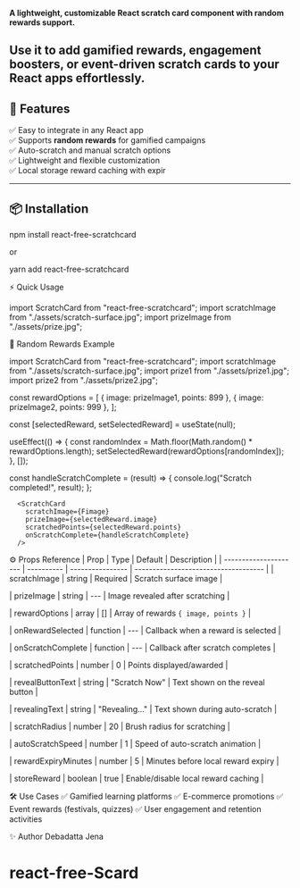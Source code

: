 **A lightweight, customizable React scratch card component with random rewards support.**

## Use it to add gamified rewards, engagement boosters, or event-driven scratch cards to your React apps effortlessly.

## 🚀 Features

✅ Easy to integrate in any React app  
✅ Supports **random rewards** for gamified campaigns  
✅ Auto-scratch and manual scratch options  
✅ Lightweight and flexible customization  
✅ Local storage reward caching with expir

---

## 📦 Installation

npm install react-free-scratchcard

or

yarn add react-free-scratchcard

⚡ Quick Usage

import ScratchCard from "react-free-scratchcard";
import scratchImage from "./assets/scratch-surface.jpg";
import prizeImage from "./assets/prize.jpg";

<ScratchCard
      scratchImage={scratchImage}
      prizeImage={prizeImage}
    />

🎁 Random Rewards Example

import ScratchCard from "react-free-scratchcard";
import scratchImage from "./assets/scratch-surface.jpg";
import prize1 from "./assets/prize1.jpg";
import prize2 from "./assets/prize2.jpg";

const rewardOptions = [
{ image: prizeImage1, points: 899 },
{ image: prizeImage2, points: 999 },
];

const [selectedReward, setSelectedReward] = useState(null);

useEffect(() => {
const randomIndex = Math.floor(Math.random() \* rewardOptions.length);
setSelectedReward(rewardOptions[randomIndex]);
}, []);

const handleScratchComplete = (result) => {
console.log("Scratch completed!", result);
};

      <ScratchCard
        scratchImage={Fimage}
        prizeImage={selectedReward.image}
        scratchedPoints={selectedReward.points}
        onScratchComplete={handleScratchComplete}
      />

⚙️ Props Reference
| Prop                  | Type       | Default          | Description                          |
| --------------------- | ---------- | ---------------- | ------------------------------------ |
|  scratchImage         |  string    |   Required       | Scratch surface image                |

|  prizeImage           |  string    |      ---         | Image revealed after scratching      |

|  rewardOptions        |   array    |       []         | Array of rewards `{ image, points }` |

|  onRewardSelected     |   function |      ---         | Callback when a reward is selected   |

|  onScratchComplete    |   function |      ---         | Callback after scratch completes     |

|  scratchedPoints     |    number   |       0          | Points displayed/awarded             |

|  revealButtonText     | string     |  "Scratch Now"   | Text shown on the reveal button      |

|  revealingText        |  string    |  "Revealing..."  | Text shown during auto-scratch       |

|  scratchRadius        |  number    |       20         | Brush radius for scratching          |

|  autoScratchSpeed     |  number    |       1          | Speed of auto-scratch animation      |

|  rewardExpiryMinutes  |  number    |       5          | Minutes before local reward expiry   |

|  storeReward          |  boolean   |     true         | Enable/disable local reward caching  |


🛠️ Use Cases
✅ Gamified learning platforms
✅ E-commerce promotions
✅ Event rewards (festivals, quizzes)
✅ User engagement and retention activities



✨ Author
Debadatta Jena


# react-free-Scard
